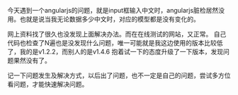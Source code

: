 今天遇到一个angularjs的问题，就是input框输入中文时，angularjs脏检居然没用。也就是说当我无论数据多少中文时，对应的模型都是没有变化的。

网上资料找了很久也没发现上面解决办法。而在在线测试的网站，又正常。
自己代码也检查了N遍也是没发现什么问题，唯一可能就是我这边使用的版本比较低了，我的是v1.2.2，而别人的是v1.4.6
抱着试一下的态度升级了一下版本，发现问题果然没有了。

记一下问题发生及解决方式，以后出了问题，也不一定是自己的问题，尝试多方位看问题，才能快速解决问题。


